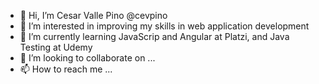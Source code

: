 - 👋 Hi, I’m Cesar Valle Pino @cevpino
- 👀 I’m interested in improving my skills in web application development
- 🌱 I’m currently learning JavaScrip and Angular at Platzi, and Java Testing at Udemy
- 💞️ I’m looking to collaborate on ...
- 📫 How to reach me ...

<!---
cevpino/cevpino is a ✨ special ✨ repository because its `README.md` (this file) appears on your GitHub profile.
You can click the Preview link to take a look at your changes.
--->
